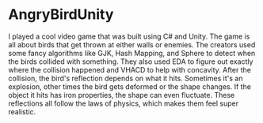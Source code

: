 # AngryBirdUnity
I played a cool video game that was built using C# and Unity. The game is all about birds that get thrown at either walls or enemies. The creators used some fancy algorithms like GJK, Hash Mapping, and Sphere to detect when the birds collided with something. They also used EDA to figure out exactly where the collision happened and VHACD to help with concavity. After the collision, the bird's reflection depends on what it hits. Sometimes it's an explosion, other times the bird gets deformed or the shape changes. If the object it hits has iron properties, the shape can even fluctuate. These reflections all follow the laws of physics, which makes them feel super realistic.
